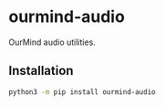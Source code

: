 # ourmind-audio

OurMind audio utilities.

## Installation

```bash
python3 -m pip install ourmind-audio
```
